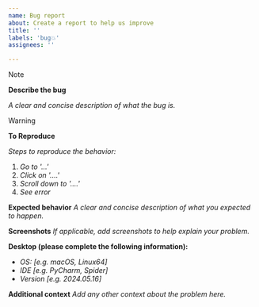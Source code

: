 ```yaml
---
name: Bug report
about: Create a report to help us improve
title: ''
labels: 'bug💥'
assignees: ''

---
```


> [!NOTE]
> **Describe the bug**

*A clear and concise description of what the bug is.*

> [!WARNING]
> **To Reproduce**

*Steps to reproduce the behavior:*

1. *Go to '...'*
2. *Click on '....'*
3. *Scroll down to '....'*
4. *See error*

**Expected behavior**
*A clear and concise description of what you expected to happen.*

**Screenshots**
*If applicable, add screenshots to help explain your problem.*

**Desktop (please complete the following information):**

- *OS: [e.g. macOS, Linux64]*
- *IDE [e.g. PyCharm, Spider]*
- *Version [e.g. 2024.05.16]*

**Additional context**
*Add any other context about the problem here.*
